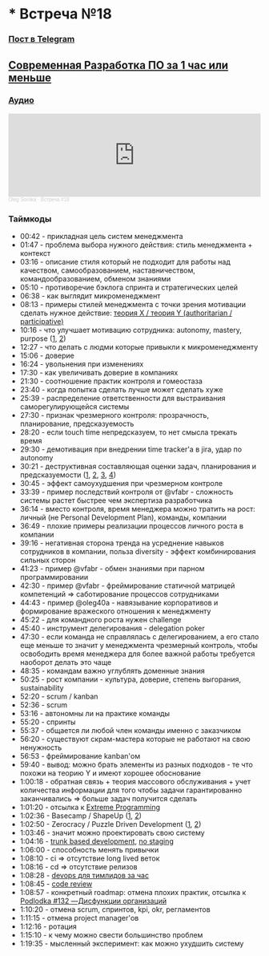 # * Встреча №18

### [Пост в Telegram](https://t.me/modernsd/32015)

## [Современная Разработка ПО за 1 час или меньше](https://workflowy.com/s/1/2n4Q7C0zvqwMpaSY)

### [Аудио](https://soundcloud.com/oleg-soroka/vstrecha-18)

<iframe width="100%" height="166" scrolling="no" frameborder="no" allow="autoplay" src="https://w.soundcloud.com/player/?url=https%3A//api.soundcloud.com/tracks/1630941792&color=%23ff5500&auto_play=false&hide_related=false&show_comments=true&show_user=true&show_reposts=false&show_teaser=true"></iframe><div style="font-size: 10px; color: #cccccc;line-break: anywhere;word-break: normal;overflow: hidden;white-space: nowrap;text-overflow: ellipsis; font-family: Interstate,Lucida Grande,Lucida Sans Unicode,Lucida Sans,Garuda,Verdana,Tahoma,sans-serif;font-weight: 100;"><a href="https://soundcloud.com/oleg-soroka" title="Oleg Soroka" target="_blank" style="color: #cccccc; text-decoration: none;">Oleg Soroka</a> · <a href="https://soundcloud.com/oleg-soroka/vstrecha-18" title="Встреча #18" target="_blank" style="color: #cccccc; text-decoration: none;">Встреча #18</a></div>

### Таймкоды

- 00:42 - прикладная цель систем менеджмента
- 01:47 - проблема выбора нужного действия: стиль менеджмента + контекст
- 03:16 - описание стиля который не подходит для работы над качеством, самообразованием, наставничеством, командообразованием, обменом знаниями
- 05:10 - противоречие бэклога спринта и стратегических целей
- 06:38 - как выглядит микроменеджмент
- 08:13 - примеры стилей менеджмента с точки зрения мотивации сделать нужное действие: [теория X / теория Y (authoritarian / participative)](https://ru.wikipedia.org/wiki/%D0%A2%D0%B5%D0%BE%D1%80%D0%B8%D1%8F_X_%D0%B8_%D1%82%D0%B5%D0%BE%D1%80%D0%B8%D1%8F_Y)
- 10:16 - что улучшает мотивацию сотрудника: autonomy, mastery, purpose ([1](https://blog.deliveringhappiness.com/the-motivation-trifecta-autonomy-mastery-and-purpose), [2](https://www.mindtools.com/pages/article/autonomy-mastery-purpose.htm))
- 12:27 - что делать с людми которые привыкли к микроменеджменту
- 15:06 - доверие
- 16:24 - увольнения при изменениях
- 17:30 - как увеличивать доверие в компаниях
- 21:30 - соотношение практик контроля и гомеостаза
- 23:40 - когда попытка сделать лучше может сделать хуже
- 25:39 - распределение ответственности для выстраивания саморегулирующейся системы
- 27:30 - признак чрезмерного контроля: прозрачность, планирование, предсказуемость
- 28:20 - если touch time непредсказуем, то нет смысла трекать время
- 29:30 - демотивация при внедрении time tracker'а в jira, удар по autonomy
- 30:21 - деструктивная составляющая оценки задач, планирования и предсказуемости ([1](https://youtu.be/QVBlnCTu9Ms), [2](https://iism.org/article/driving-engineers-to-an-arbitrary-date-is-a-value-destroying-mistake-49), [3](https://youtu.be/quzrjdXKz2s?list=PLFtS8Ah0wZvWS37oveJ0-D5K6V7GWUpqY), [4](https://youtu.be/8OKdilyNOIg))
- 30:45 - эффект самоухудшения при чрезмерном контроле
- 33:39 - пример последствий контроля от @vfabr - сложность системы растет быстрее чем экспертиза разработчика
- 36:14 - вместо контроля, время менеджера можно тратить на рост: личный (не Personal Development Plan), команды, компании
- 36:49 - плохие примеры реализации процессов личного роста в компании
- 39:16 - негативная сторона тренда на усреднение навыков сотрудников в компании, польза diversity  - эффект комбинирования сильных сторон
- 41:23 - пример @vfabr - обмен знаниями при парном программировании
- 42:30 - пример @vfabr - фреймирование статичной матрицей компетенций => саботирование процессов сотрудниками
- 44:43 - пример @oleg40a - навязывание корпоративов и формирование вражеского отношения к менеджменту
- 45:22 - для командного роста нужен challenge
- 45:40 - инструмент делегирования - delegation poker
- 47:30 - если команда не справлялась с делегированием, а его стало еще меньше то значит у менеджмента чрезмерный контроль, чтобы освободить время менеджера для более важной работы требуется наоборот делать это чаще
- 48:35 - командам важно углублять доменные знания
- 50:25 - рост компании - культура, доверие, степень выгорания, sustainability
- 52:20 - scrum / kanban
- 52:36 - scrum
- 53:16 - автономны ли на практике команды
- 55:20 - спринты
- 55:37 - общается ли любой член команды именно с заказчиком
- 56:20 - существуют скрам-мастера которые не работают на свою ненужность
- 56:53 - фреймирование kanban'ом
- 59:40 - вывод: можно брать элементы из разных подходов - те что похожи на теорию Y и имеют хорошее обоснование
- 1:00:18 - обратная связь + теория массового обслуживания + учет количества информации для того чтобы задачи гарантированно заканчивались => больше задач получится сделать
- 1:01:20 - отсылка к [Extreme Programming](https://www.amazon.com/Extreme-Programming-Explained-Embrace-Change/dp/0321278658/)
- 1:02:36 - Basecamp / ShapeUp ([1](https://basecamp.com/shapeup/webbook), [2](https://mdalmijn.com/basecamps-shape-up-how-different-is-it-really-from-scrum/))
- 1:02:50 - Zerocracy / Puzzle Driven Development ([1](https://soundcloud.com/yegor256/m62-five-steps-to-migrate-from-traditional-management-to-microtasking), [2](https://twitter.com/yegor256/status/1092304801386455040))
- 1:03:46 - значит можно проектировать свою систему
- 1:04:16 - [trunk based development](https://trunkbaseddevelopment.com/branch-by-abstraction/), [no staging](https://youtu.be/K7pR2zsGErc?list=PL4vA46bkT2dJSWqHJEWIo3BbXaZERH7cn&t=2345)
- 1:06:00 - способность менять привычки
- 1:08:10 - ci => отсутствие long lived веток
- 1:08:16 - cd => отсутствие релизов
- 1:08:28 - [devops для тимлидов за час](https://youtu.be/K7pR2zsGErc?list=PL4vA46bkT2dJSWqHJEWIo3BbXaZERH7cn)
- 1:08:45 - [code review](https://youtu.be/IDj3x__YZgE)
- 1:08:57 - конкретный roadmap: отмена плохих практик, отсылка к [Podlodka #132 —Дисфункции организаций](https://podlodka.io/132)
- 1:10:20 - отмена scrum, спринтов, kpi, okr, регламентов
- 1:11:15 - отмена project manager'ов
- 1:12:16 - ротация
- 1:15:10 - к чему можно свести большинство проблем
- 1:19:35 - мысленный эксперимент: как можно ухудшить систему
